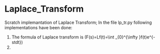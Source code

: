 # Laplace_Transform
Scratch implemantation of Laplace Transform;
In the file lp_tr.py following implementations have been done:
1. The formula of Laplace transform is \(F(s)=Lf(t)=\int _{0}^{\infty }f(t)e^{-stdt}\)
2. 
